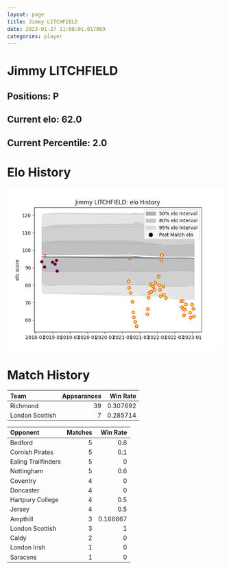 ```yaml
---  
layout: page  
title: Jimmy LITCHFIELD  
date: 2023-01-27 11:08:01.017069  
categories: player  
---
```

# Jimmy LITCHFIELD

## Positions: P

## Current elo: 62.0

## Current Percentile: 2.0

# Elo History


![elo history](history_JimmyLITCHFIELD.png)
# Match History


| Team            |   Appearances |   Win Rate |
|:----------------|--------------:|-----------:|
| Richmond        |            39 |   0.307692 |
| London Scottish |             7 |   0.285714 |

| Opponent            |   Matches |   Win Rate |
|:--------------------|----------:|-----------:|
| Bedford             |         5 |   0.6      |
| Cornish Pirates     |         5 |   0.1      |
| Ealing Trailfinders |         5 |   0        |
| Nottingham          |         5 |   0.6      |
| Coventry            |         4 |   0        |
| Doncaster           |         4 |   0        |
| Hartpury College    |         4 |   0.5      |
| Jersey              |         4 |   0.5      |
| Ampthill            |         3 |   0.166667 |
| London Scottish     |         3 |   1        |
| Caldy               |         2 |   0        |
| London Irish        |         1 |   0        |
| Saracens            |         1 |   0        |